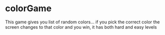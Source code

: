 # colorGame
This game gives you list of random colors... if you pick the correct color the screen changes to that color and you win, it has both hard and easy levels
